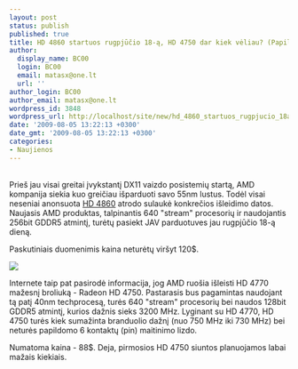 ```yaml
---
layout: post
status: publish
published: true
title: HD 4860 startuos rugpjūčio 18-ą, HD 4750 dar kiek vėliau? (Papildyta)
author:
  display_name: BC00
  login: BC00
  email: matasx@one.lt
  url: ''
author_login: BC00
author_email: matasx@one.lt
wordpress_id: 3848
wordpress_url: http://localhost/site/new/hd_4860_startuos_rugpjucio_18a/
date: '2009-08-05 13:22:13 +0300'
date_gmt: '2009-08-05 13:22:13 +0300'
categories:
- Naujienos
---
```

<p>
<br />Prieš jau visai greitai įvykstantį DX11 vaizdo posistemių startą, AMD kompanija siekia kuo greičiau išparduoti savo 55nm lustus. Todėl visai neseniai anonsuota <a class="ns" href="http://www.technews.lt/naujiena/n/a/amd_ruosia_radeon_hd_4860_posistemi.html">HD 4860</a> atrodo sulaukė konkrečios išleidimo datos. Naujasis AMD produktas, talpinantis 640 "stream" procesorių ir naudojantis 256bit GDDR5 atmintį, turėtų pasiekt JAV parduotuves jau rugpjūčio 18-ą dieną.</p>
<p>Paskutiniais duomenimis kaina neturėtų viršyt 120$.</p>
<p><img src="http://www.overclockers.ru/images/news/2009/07/31/unika_01.jpg" /></p>
<p>Internete taip pat pasirodė informacija, jog AMD ruošia išleisti HD 4770 mažesnį broliuką - Radeon HD 4750. Pastarasis bus pagamintas naudojant tą patį 40nm techprocesą, turės 640 "stream" procesorių bei naudos 128bit GDDR5 atmintį, kurios dažnis sieks 3200 MHz. Lyginant su HD 4770, HD 4750 turės kiek sumažinta branduolio dažnį (nuo 750 MHz iki 730 MHz) bei neturės papildomo 6 kontaktų (pin) maitinimo lizdo. </p>
<p>Numatoma kaina - 88$. Deja, pirmosios HD 4750 siuntos planuojamos labai mažais kiekiais.<br /></p>
